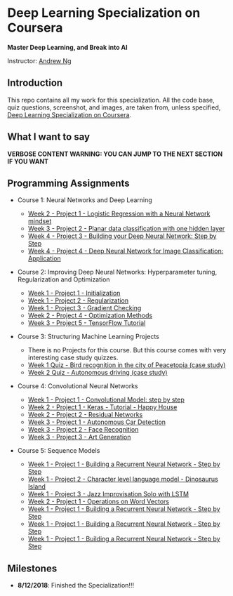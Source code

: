 # Deep Learning Specialization on Coursera

**Master Deep Learning, and Break into AI**

Instructor: [Andrew Ng](http://www.andrewng.org/)

## Introduction

This repo contains all my work for this specialization. All the code base, quiz questions, screenshot, and images, are taken from, unless specified, [Deep Learning Specialization on Coursera](https://www.coursera.org/specializations/deep-learning).

## What I want to say

**VERBOSE CONTENT WARNING: YOU CAN JUMP TO THE NEXT SECTION IF YOU WANT**


## Programming Assignments

- Course 1: Neural Networks and Deep Learning

  - [Week 2 - Project 1 - Logistic Regression with a Neural Network mindset](https://github.com/philtsmith570/deep-learning-coursera/blob/master/Neural%20Networks%20and%20Deep%20Learning/Logistic%20Regression%20with%20a%20Neural%20Network%20mindset.ipynb)
  - [Week 3 - Project 2 - Planar data classification with one hidden layer](https://github.com/philtsmith570/deep-learning-coursera/blob/master/Neural%20Networks%20and%20Deep%20Learning/Planar%20data%20classification%20with%20one%20hidden%20layer-v5.ipynb)
  - [Week 4 - Project 3 - Building your Deep Neural Network: Step by Step](https://github.com//philtsmith570/deep-learning-coursera/blob/master/Neural%20Networks%20and%20Deep%20Learning/Building%20your%20Deep%20Neural%20Network%20-%20Step%20by%20Step-v8.ipynb)
  - [Week 4 - Project 4 - Deep Neural Network for Image Classification: Application](https://github.com//philtsmith570/deep-learning-coursera/blob/master/Neural%20Networks%20and%20Deep%20Learning/Deep_Neural_Network_Application-v8.ipynb)

- Course 2: Improving Deep Neural Networks: Hyperparameter tuning, Regularization and Optimization

  - [Week 1 - Project 1 - Initialization](https://github.com//philtsmith570/deep-learning-coursera/blob/master/Improving%20Deep%20Neural%20Networks%20Hyperparameter%20tuning%2C%20Regularization%20and%20Optimization/Initialization.ipynb)
  - [Week 1 - Project 2 - Regularization](https://github.com//philtsmith570/deep-learning-coursera/blob/master/Improving%20Deep%20Neural%20Networks%20Hyperparameter%20tuning%2C%20Regularization%20and%20Optimization/Regularization-v2.ipynb)
  - [Week 1 - Project 3 - Gradient Checking](https://github.com//philtsmith570/deep-learning-coursera/blob/master/Improving%20Deep%20Neural%20Networks%20Hyperparameter%20tuning%2C%20Regularization%20and%20Optimization/Gradient%20Checking.ipynb)
  - [Week 2 - Project 4 - Optimization Methods](https://github.com//philtsmith570/deep-learning-coursera/blob/master/Improving%20Deep%20Neural%20Networks%20Hyperparameter%20tuning%2C%20Regularization%20and%20Optimization/Optimization%20methods.ipynb)
  - [Week 3 - Project 5 - TensorFlow Tutorial](https://github.com//philtsmith570/deep-learning-coursera/blob/master/Improving%20Deep%20Neural%20Networks%20Hyperparameter%20tuning%2C%20Regularization%20and%20Optimization/Tensorflow%20Tutorial.ipynb)

- Course 3: Structuring Machine Learning Projects

  - There is no Projects for this course. But this course comes with very interesting case study quizzes.
  - [Week 1 Quiz - Bird recognition in the city of Peacetopia (case study)](https://github.com//philtsmith570/deep-learning-coursera/blob/master/Structuring%20Machine%20Learning%20Projects/Week%201%20Quiz%20-%20Bird%20recognition%20in%20the%20city%20of%20Peacetopia%20(case%20study).md)
  - [Week 2 Quiz - Autonomous driving (case study)](https://github.com//philtsmith570/deep-learning-coursera/blob/master/Structuring%20Machine%20Learning%20Projects/Week%202%20Quiz%20-%20Autonomous%20driving%20(case%20study).md)

- Course 4: Convolutional Neural Networks

  - [Week 1 - Project 1 - Convolutional Model: step by step](https://github.com/philtsmith570/deep-learning-coursera/tree/master/Convolutional%20Neural%20Networks/Convolution_model__Step_by_Step-v2.ipynb)
  - [Week 2 - Project 1 - Keras - Tutorial - Happy House](https://github.com/philtsmith570/deep-learning-coursera/tree/master/Convolutional%20Neural%20Networks/Keras-Tutorial_Happy_House-v2.ipynb)
  - [Week 2 - Project 2 - Residual Networks](https://github.com/philtsmith570/deep-learning-coursera/tree/master/Convolutional%20Neural%20Networks/Residual_Networks-v2.ipynb)
  - [Week 3 - Project 1 - Autonomous Car Detection](https://github.com/philtsmith570/deep-learning-coursera/tree/master/Convolutional%20Neural%20Networks/Autonomous_driving_application_Car_detection-v3.ipynb)
  - [Week 3 - Project 2 - Face Recognition](https://github.com/philtsmith570/deep-learning-coursera/tree/master/Convolutional%20Neural%20Networks/Face_Recognition_for_the_Happy_House-v3.ipynb)
  - [Week 3 - Project 3 - Art Generation](https://github.com/philtsmith570/deep-learning-coursera/tree/master/Convolutional%20Neural%20Networks/Art_Generation_with_Neural_Style_Transfer-v2.ipynb)
  
- Course 5: Sequence Models

  - [Week 1 - Project 1 - Building a Recurrent Neural Network - Step by Step](https://github.com//philtsmith570/deep-learning-coursera/blob/master/Sequence%20Models/Building%20a%20Recurrent%20Neural%20Network%20-%20Step%20by%20Step%20-%20v2.ipynb)
  - [Week 1 - Project 2 - Character level language model - Dinosaurus Island](https://github.com//philtsmith570/deep-learning-coursera/blob/master/Sequence%20Models/Dinosaurus_Island-Character_level_language_model_final-v3.ipynb)
  - [Week 1 - Project 3 - Jazz Improvisation Solo with LSTM](https://github.com//philtsmith570/deep-learning-coursera/blob/master/Sequence%20Models/Improvise_a_Jazz_Solo_with_an_LSTM_Network-v1.ipynb)
  - [Week 2 - Project 1 - Operations on Word Vectors](https://github.com//philtsmith570/deep-learning-coursera/blob/master/Sequence%20Models/Operations_on_word_vectors-v2.ipynb)
  - [Week 1 - Project 1 - Building a Recurrent Neural Network - Step by Step](https://github.com//philtsmith570/deep-learning-coursera/blob/master/Sequence%20Models/Building%20a%20Recurrent%20Neural%20Network%20-%20Step%20by%20Step%20-%20v2.ipynb)
  - [Week 1 - Project 1 - Building a Recurrent Neural Network - Step by Step](https://github.com//philtsmith570/deep-learning-coursera/blob/master/Sequence%20Models/Building%20a%20Recurrent%20Neural%20Network%20-%20Step%20by%20Step%20-%20v2.ipynb)
  - [Week 1 - Project 1 - Building a Recurrent Neural Network - Step by Step](https://github.com//philtsmith570/deep-learning-coursera/blob/master/Sequence%20Models/Building%20a%20Recurrent%20Neural%20Network%20-%20Step%20by%20Step%20-%20v2.ipynb)

## Milestones

  - **8/12/2018**: Finished the Specialization!!!
